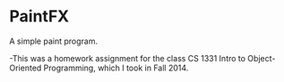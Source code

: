# PaintFX
A simple paint program.

-This was a homework assignment for the class CS 1331 Intro to Object-Oriented Programming, which I took in Fall 2014.
